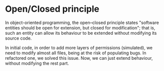 # Open/Closed principle

In object-oriented programming, the open–closed principle states "software entities should be open for extension, but closed for modification"; that is, such an entity can allow its behaviour to be extended without modifying its source code.

In initial code, in order to add more layers of permissions (simulated), we need to modify almost all files, being at the risk of populating bugs. In refactored one, we solved this issue. Now, we can just extend behaviour, without modifying the rest part.
